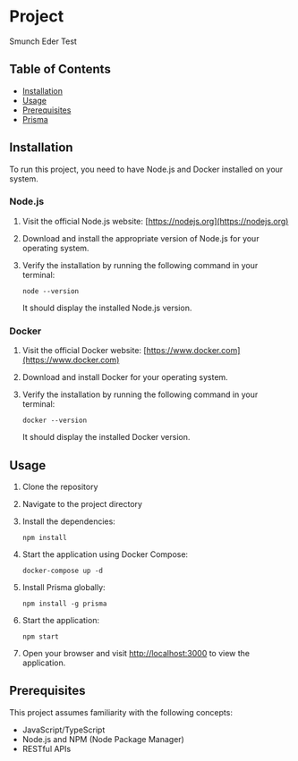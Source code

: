 # Project

Smunch Eder Test

## Table of Contents

- [Installation](#installation)
- [Usage](#usage)
- [Prerequisites](#prerequisites)
- [Prisma](#prisma)

## Installation

To run this project, you need to have Node.js and Docker installed on your system.

### Node.js

1. Visit the official Node.js website: [https://nodejs.org](https://nodejs.org)
2. Download and install the appropriate version of Node.js for your operating system.
3. Verify the installation by running the following command in your terminal:

   ```shell
   node --version
   ```

   It should display the installed Node.js version.

### Docker

1. Visit the official Docker website: [https://www.docker.com](https://www.docker.com)
2. Download and install Docker for your operating system.
3. Verify the installation by running the following command in your terminal:

   ```shell
   docker --version
   ```

   It should display the installed Docker version.

## Usage

1. Clone the repository

2. Navigate to the project directory

3. Install the dependencies:

   ```shell
   npm install
   ```

4. Start the application using Docker Compose:

   ```shell
   docker-compose up -d
   ```

5. Install Prisma globally:

   ```shell
   npm install -g prisma
   ```

6. Start the application:

   ```shell
   npm start
   ```

7. Open your browser and visit [http://localhost:3000](http://localhost:3000) to view the application.

## Prerequisites

This project assumes familiarity with the following concepts:

- JavaScript/TypeScript
- Node.js and NPM (Node Package Manager)
- RESTful APIs
